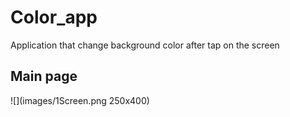 # Color_app

Application that change background color after tap on the screen

## Main page
![](images/1Screen.png 250x400)


